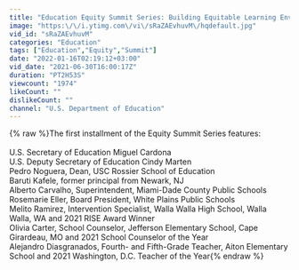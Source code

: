 ```yaml
---
title: "Education Equity Summit Series: Building Equitable Learning Environments in Our Schools"
image: "https:\/\/i.ytimg.com\/vi\/sRaZAEvhuvM\/hqdefault.jpg"
vid_id: "sRaZAEvhuvM"
categories: "Education"
tags: ["Education","Equity","Summit"]
date: "2022-01-16T02:19:12+03:00"
vid_date: "2021-06-30T16:00:17Z"
duration: "PT2H53S"
viewcount: "1974"
likeCount: ""
dislikeCount: ""
channel: "U.S. Department of Education"
---
```

{% raw %}The first installment of the Equity Summit Series features:<br /><br />U.S. Secretary of Education Miguel Cardona<br />U.S. Deputy Secretary of Education Cindy Marten<br />Pedro Noguera, Dean, USC Rossier School of Education<br />Baruti Kafele, former principal from Newark, NJ<br />Alberto Carvalho, Superintendent, Miami-Dade County Public Schools<br />Rosemarie Eller, Board President, White Plains Public Schools<br />Melito Ramirez, Intervention Specialist, Walla Walla High School, Walla Walla, WA and 2021 RISE Award Winner<br />Olivia Carter, School Counselor, Jefferson Elementary School, Cape Girardeau, MO and 2021 School Counselor of the Year<br />Alejandro Diasgranados, Fourth- and Fifth-Grade Teacher, Aiton Elementary School and 2021 Washington, D.C. Teacher of the Year{% endraw %}
